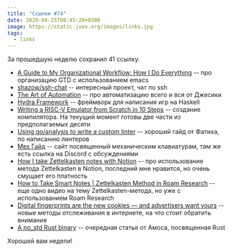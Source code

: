 ```yaml
---
title: "Ссылки #74"
date: 2020-04-25T08:45:20+0300
image: https://static.juev.org/images/links.jpg
tags:
  - links
---
```

За прошедшую неделю сохранил 41 ссылку.

* [A Guide to My Organizational Workflow: How I Do Everything](http://cachestocaches.com/2020/3/my-organized-life/) --  про организацию GTD с использованием emacs
* [shazow/ssh-chat](https://github.com/shazow/ssh-chat) -- интересный проект, чат по ssh
* [The Art of Automation](https://blog.jessfraz.com/post/the-art-of-automation/) -- про автоматизацию всего и вся от Джесики
* [Hydra Framework](https://github.com/graninas/Hydra/tree/labyrinth-game) -- фреймворк для написания игр на Haskell
* [Writing a RISC-V Emulator from Scratch in 10 Steps](https://book.rvemu.app/) -- создание компилятора. На текущий момент готовы две части из предполагаемых десяти
* [Using go/analysis to write a custom linter](https://arslan.io/2019/06/13/using-go-analysis-to-write-a-custom-linter/) -- хороший гайд от Фатиха, по написанию линтеров
* [Мех Гайд](http://rumech.guide/#/) -- сайт посвященный механическим клавиатурам, там же есть ссылка на Discord с обсуждениями
* [How I take Zettelkasten notes with Notion](https://youtu.be/e2tttUPGlB8) -- про использование метода Zettelkasten в Notion, последний мне нравится, но очень смущает его платность
* [How to Take Smart Notes | Zettelkasten Method in Roam Research](https://www.youtube.com/watch?v=ljyo_WAJevQ) -- еще одно видео на тему Zettelkasten-метода, но уже с использованием Roam Research
* [Digital fingerprints are the new cookies — and advertisers want yours](https://thenextweb.com/podium/2020/04/02/digital-fingerprints-are-the-new-cookies-and-advertisers-want-yours/) -- новые методы отслеживания в интернете, на что стоит обратить внимание
* [A no_std Rust binary](https://fasterthanli.me/blog/2020/a-no-std-rust-binary/) -- очередная статья от Амоса, посвященная Rust

Хорошей вам недели!
